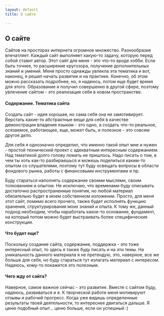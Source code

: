 ```yaml
---
layout: default
title: О сайте

---
```

## О сайте

Сайтов на просторах интернета огромное множество. Разнообразие впечатляет. Каждый сайт выполняет какую-то задачу, которую перед собой ставит автор. Этот сайт для меня - это что-то вроде хобби. Если быть точнее, то расширение кругозора, получение дополнительных знаний и умений. Меня просто однажды увлекла эта тематика и вот, наконец, я решил начать развитие и на практике. Конечно, об этом можно рассказать подробнее, но, я надеюсь, потом еще будет время для этого. Образование я получил совершенно в другой сфере, поэтому увлечение сайтом - это реализация себя в новом пространстве.

#### Содержание. Тематика сайта

Создать сайт - идея хорошая, но сама себя она не замотивирует. Верстать какие-то абстрактные вещи для себя в качестве демонстрации владения языком - это одно, а создать что-то реальное, осязаемое, работающее, еще, может быть, и полезное - это совсем другое дело.

Для себя я однозначно определил, что именно такой опыт мне и нужен - простой технический проект с адекватным интересным содержанием. Над тематикой долго голову ломать не пришлось. Надо писать о том, в чем ты хоть как-то разбираешься и можешь поделиться каким-то опытом со слушателями, поэтому тут буду освещать вопросы в области фондового рынка, работы с финансовыми инструментами и пр.

Буду стараться наполнять содержание своими мыслями, своим толкованием и опытом. Не исключаю, что временами буду описывать достаточно распространенные понятия, но любой материал обязательно будет в моем собственном изложении. Просто, для меня этот сайт, помимо всего прочего, также будет исполнять функцию хранения, структурирования моих знаний и опыта. К тому же, данный подход необходим, чтобы наработать какое-то основание, фундамент, на который потом можно будет выстраивать более специфические конструкции.

#### Что будет еще?

Поскольку создание сайта, содержание, поддержка - это тоже интересный опыт, то здесь я также буду писать и на эти темы. На уникальность данного материала я не претендую, это, наверное, все же больше для себя, но буду стараться тут излагать материал с интересом. Надеюсь, кому-то покажется это полезным.

#### Чего жду от сайта?

Наверное, самое важное сейчас - это развитие. Вместе с сайтом буду, надеюсь, развиваться и я. К творческой работе меня мотивируют отзывы и рабочий прогресс. Когда уже видишь определенные результаты твоей деятельности, то интереснее двигаться дальше. Я ценю подобный опыт... ценю больше, если он успешный :)
